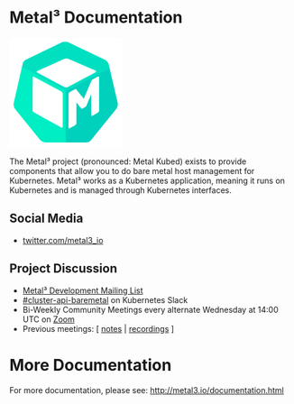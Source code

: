 # Metal³ Documentation

![Metal³ Logo](images/metal3.png)

The Metal³ project (pronounced: Metal Kubed) exists to provide components that
allow you to do bare metal host management for Kubernetes.  Metal³ works as a
Kubernetes application, meaning it runs on Kubernetes and is managed through
Kubernetes interfaces.

## Social Media

* [twitter.com/metal3_io](https://twitter.com/metal3_io)

## Project Discussion

* [Metal³ Development Mailing List](https://groups.google.com/forum/#!forum/metal3-dev)
* [#cluster-api-baremetal](https://kubernetes.slack.com/messages/CHD49TLE7) on Kubernetes Slack
* Bi-Weekly Community Meetings every alternate Wednesday at 14:00 UTC on [Zoom](https://zoom.us/j/781102362)
* Previous meetings: \[ [notes][notes] | [recordings][recordings] \]

# More Documentation

For more documentation, please see: http://metal3.io/documentation.html

[notes]: https://docs.google.com/document/d/1d7jqIgmKHvOdcEmE2v72WDZo9kz7WwhuslDOili25Ls/edit
[recordings]: https://www.youtube.com/playlist?list=PL3piInrK5Z0fKv7dwBU71Mn58LngdqOKA
